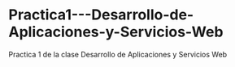 # Practica1---Desarrollo-de-Aplicaciones-y-Servicios-Web
Practica 1 de la clase Desarrollo de Aplicaciones y Servicios Web
